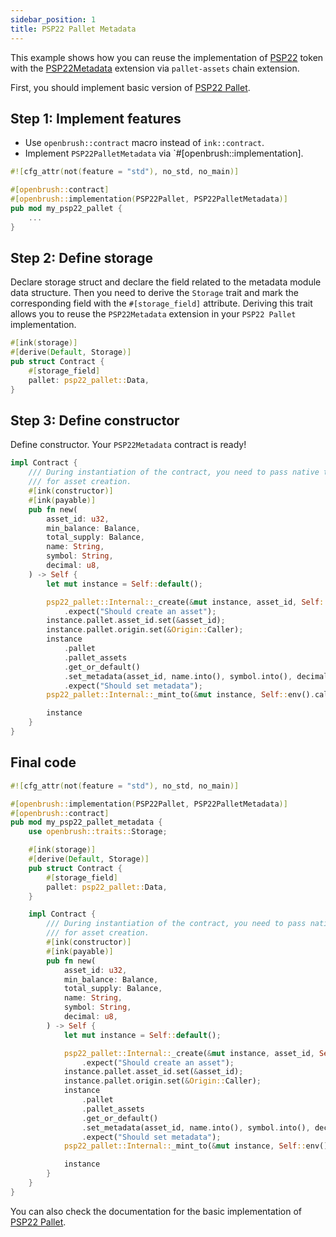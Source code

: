 ```yaml
---
sidebar_position: 1
title: PSP22 Pallet Metadata
---
```


This example shows how you can reuse the implementation of [PSP22](https://github.com/Brushfam/openbrush-contracts/tree/main/contracts/src/token/psp22_pallet) token with the [PSP22Metadata](https://github.com/Brushfam/openbrush-contracts/tree/main/contracts/src/token/psp22_pallet/extensions/metadata.rs) extension via `pallet-assets` chain extension.

First, you should implement basic version of [PSP22 Pallet](/smart-contracts/PSP22-Pallet).

## Step 1: Implement features

- Use `openbrush::contract` macro instead of `ink::contract`. 
- Implement `PSP22PalletMetadata` via `#[openbrush::implementation].

```rust
#![cfg_attr(not(feature = "std"), no_std, no_main)]

#[openbrush::contract]
#[openbrush::implementation(PSP22Pallet, PSP22PalletMetadata)]
pub mod my_psp22_pallet {
    ...
}
```

## Step 2: Define storage

Declare storage struct and declare the field related to the metadata module data structure.
Then you need to derive the `Storage` trait and mark the corresponding field with
the `#[storage_field]` attribute. Deriving this trait allows you to reuse the
`PSP22Metadata` extension in your `PSP22 Pallet` implementation.

```rust
#[ink(storage)]
#[derive(Default, Storage)]
pub struct Contract {
    #[storage_field]
    pallet: psp22_pallet::Data,
}
```

## Step 3: Define constructor

Define constructor. Your `PSP22Metadata` contract is ready!

```rust
impl Contract {
    /// During instantiation of the contract, you need to pass native tokens as a deposit
    /// for asset creation.
    #[ink(constructor)]
    #[ink(payable)]
    pub fn new(
        asset_id: u32,
        min_balance: Balance,
        total_supply: Balance,
        name: String,
        symbol: String,
        decimal: u8,
    ) -> Self {
        let mut instance = Self::default();

        psp22_pallet::Internal::_create(&mut instance, asset_id, Self::env().account_id(), min_balance)
            .expect("Should create an asset");
        instance.pallet.asset_id.set(&asset_id);
        instance.pallet.origin.set(&Origin::Caller);
        instance
            .pallet
            .pallet_assets
            .get_or_default()
            .set_metadata(asset_id, name.into(), symbol.into(), decimal)
            .expect("Should set metadata");
        psp22_pallet::Internal::_mint_to(&mut instance, Self::env().caller(), total_supply).expect("Should mint");

        instance
    }
}
```

## Final code

```rust
#![cfg_attr(not(feature = "std"), no_std, no_main)]

#[openbrush::implementation(PSP22Pallet, PSP22PalletMetadata)]
#[openbrush::contract]
pub mod my_psp22_pallet_metadata {
    use openbrush::traits::Storage;

    #[ink(storage)]
    #[derive(Default, Storage)]
    pub struct Contract {
        #[storage_field]
        pallet: psp22_pallet::Data,
    }

    impl Contract {
        /// During instantiation of the contract, you need to pass native tokens as a deposit
        /// for asset creation.
        #[ink(constructor)]
        #[ink(payable)]
        pub fn new(
            asset_id: u32,
            min_balance: Balance,
            total_supply: Balance,
            name: String,
            symbol: String,
            decimal: u8,
        ) -> Self {
            let mut instance = Self::default();

            psp22_pallet::Internal::_create(&mut instance, asset_id, Self::env().account_id(), min_balance)
                .expect("Should create an asset");
            instance.pallet.asset_id.set(&asset_id);
            instance.pallet.origin.set(&Origin::Caller);
            instance
                .pallet
                .pallet_assets
                .get_or_default()
                .set_metadata(asset_id, name.into(), symbol.into(), decimal)
                .expect("Should set metadata");
            psp22_pallet::Internal::_mint_to(&mut instance, Self::env().caller(), total_supply).expect("Should mint");

            instance
        }
    }
}
```

You can also check the documentation for the basic implementation of [PSP22 Pallet](/smart-contracts/PSP22-Pallet).
